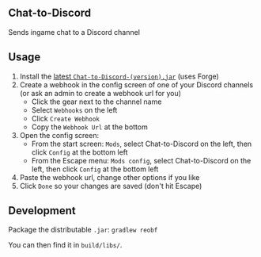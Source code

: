 ## Chat-to-Discord

Sends ingame chat to a Discord channel

## Usage

1. Install the [latest `Chat-to-Discord-(version).jar`](https://github.com/Gjum/Chat-to-Discord/releases) (uses Forge)
1. Create a webhook in the config screen of one of your Discord channels (or ask an admin to create a webhook url for you)
    - Click the gear next to the channel name
    - Select `Webhooks` on the left
    - Click `Create Webhook`
    - Copy the `Webhook Url` at the bottom
1. Open the config screen:
    - From the start screen: `Mods`, select Chat-to-Discord on the left, then click `Config` at the bottom left
    - From the Escape menu: `Mods config`, select Chat-to-Discord on the left, then click `Config` at the bottom left
1. Paste the webhook url, change other options if you like
1. Click `Done` so your changes are saved (don't hit Escape)

## Development

Package the distributable `.jar`: `gradlew reobf`

You can then find it in `build/libs/`.
